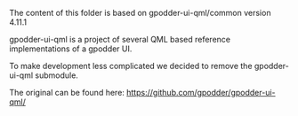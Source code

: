The content of this folder is based on gpodder-ui-qml/common version 4.11.1

gpodder-ui-qml is a project of several QML based reference implementations of a
gpodder UI.

To make development less complicated we decided to remove the gpodder-ui-qml 
submodule.

The original can be found here:
https://github.com/gpodder/gpodder-ui-qml/
